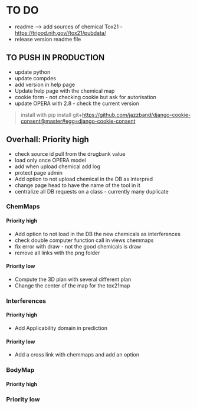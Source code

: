 # TO DO
- readme --> add sources of chemical Tox21 - https://tripod.nih.gov//tox21/pubdata/
- release version readme file
## TO PUSH IN PRODUCTION
- update python 
- update compdes
- add version in help page
- Update help page with the chemical map
- cookie form - not checking cookie but ask for autorisation 
- update OPERA with 2.8 - check the current version
> install with 
pip install git+https://github.com/jazzband/django-cookie-consent@master#egg=django-cookie-consent


## Overhall: Priority high
- check source id pull from the drugbank value
- load only once OPERA model
- add when upload chemical add log
- protect page admin 
- Add option to not upload chemical in the DB as interpred
- change page head to have the name of the tool in it
- centralize all DB requests on a class - currently many duplicate


### ChemMaps
#### Priority high
- Add option to not load in the DB the new chemicals as interferences
- check double computer function call in views chemmaps
- fix error with draw - not the good chemicals is draw
- remove all links with the png folder

#### Priority low
- Compute the 3D plan with several different plan
- Change the center of the map for the tox21map


### Interferences
#### Priority high
- Add Applicability domain in prediction
#### Priority low
- Add a cross link with chemmaps and add an option


### BodyMap
#### Priority high

### Priority low

